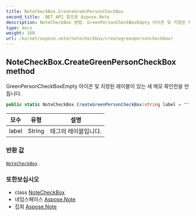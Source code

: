 ```yaml
---
title: NoteCheckBox.CreateGreenPersonCheckBox
second_title: .NET API 참조용 Aspose.Note
description: NoteCheckBox 방법. GreenPersonCheckBoxEmpty 아이콘 및 지정된 레이블이 있는 새 메모 확인란을 만듭니다.
type: docs
weight: 160
url: /ko/net/aspose.note/notecheckbox/creategreenpersoncheckbox/
---
```

## NoteCheckBox.CreateGreenPersonCheckBox method

GreenPersonCheckBoxEmpty 아이콘 및 지정된 레이블이 있는 새 메모 확인란을 만듭니다.

```csharp
public static NoteCheckBox CreateGreenPersonCheckBox(string label = "")
```

| 모수 | 유형 | 설명 |
| --- | --- | --- |
| label | String | 태그의 레이블입니다. |

### 반환 값

[`NoteCheckBox`](../) .

### 또한보십시오

* class [NoteCheckBox](../)
* 네임스페이스 [Aspose.Note](../../notecheckbox/)
* 집회 [Aspose.Note](../../../)


